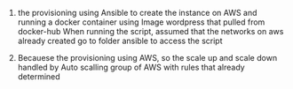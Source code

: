 1.  the provisioning using Ansible to create the instance on AWS and running a docker container using Image wordpress that pulled from docker-hub
When running the script, assumed that the networks on aws already created
go to folder ansible to access the script

2. Becauese the provisioning using AWS, so the scale up and scale down handled by Auto scalling group of AWS with rules that already determined 

   

